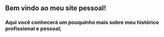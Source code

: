 ## Bem vindo ao meu site pessoal!
### Aqui você conhecerá um pouquinho mais sobre meu histórico profissional e pessoal;

